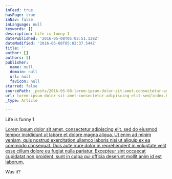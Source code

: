 ```yaml
---
inFeed: true
hasPage: true
inNav: false
inLanguage: null
keywords: []
description: Life is funny 1
datePublished: '2016-05-08T05:02:51.128Z'
dateModified: '2016-05-08T05:02:37.544Z'
title: ''
author: []
authors: []
publisher:
  name: null
  domain: null
  url: null
  favicon: null
starred: false
sourcePath: _posts/2016-05-08-lorem-ipsum-dolor-sit-amet-consectetur-adipiscing-elit-sed.md
url: lorem-ipsum-dolor-sit-amet-consectetur-adipiscing-elit-sed/index.html
_type: Article

---
```

Life is funny 1

[Lorem ipsum dolor sit amet, consectetur adipiscing elit, sed do eiusmod tempor incididunt ut labore et dolore magna aliqua. Ut enim ad minim veniam, quis nostrud exercitation ullamco laboris nisi ut aliquip ex ea commodo consequat. Duis aute irure dolor in reprehenderit in voluptate velit esse cillum dolore eu fugiat nulla pariatur. Excepteur sint occaecat cupidatat non proident, sunt in culpa qui officia deserunt mollit anim id est laborum.][0]

Was it?

[0]: https://app.thegrid.io/posts/b58d5947-82be-484b-b334-42e5048f6478/null